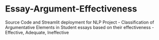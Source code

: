 # Essay-Argument-Effectiveness
Source Code and Streamlit deployment for NLP Project - Classification of Argumentative Elements in Student essays based on their effectiveness - Effective, Adequate, Ineffective
